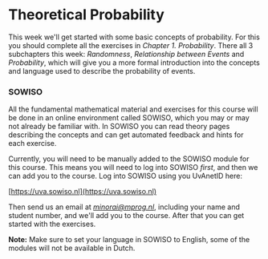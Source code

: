 
# Theoretical Probability

This week we'll get started with some basic concepts of probability. For this
you should complete all the exercises in *Chapter 1. Probability*. There all 3
subchapters this week: *Randomness*, *Relationship between Events* and
*Probability*, which will give you a more formal introduction into the concepts
and language used to describe the probability of events.

### SOWISO

All the fundamental mathematical material and exercises for this course will be
done in an online environment called SOWISO, which you may or may not already
be familiar with. In SOWISO you can read theory pages describing the concepts
and can get automated feedback and hints for each exercise.

Currently, you will need to be manually added to the SOWISO module for this
course. This means you will need to log into SOWISO *first*, and then we can
add you to the course. Log into SOWISO using you UvAnetID here:

[https://uva.sowiso.nl](https://uva.sowiso.nl)

Then send us an email at *minorai@mprog.nl*, including your name and student
number, and we'll add you to the course. After that you can get started with
the exercises.

**Note:** Make sure to set your language in SOWISO to English, some of the
modules will not be available in Dutch.

